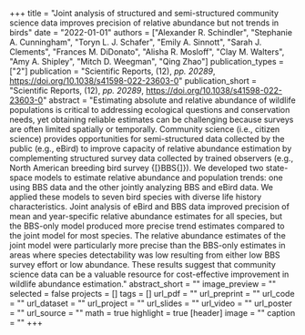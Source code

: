 +++
title = "Joint analysis of structured and semi-structured community science data improves precision of relative abundance but not trends in birds"
date = "2022-01-01"
authors = ["Alexander R. Schindler", "Stephanie A. Cunningham", "Toryn L. J. Schafer", "Emily A. Sinnott", "Sarah J. Clements", "Frances M. DiDonato", "Alisha R. Mosloff", "Clay M. Walters", "Amy A. Shipley", "Mitch D. Weegman", "Qing Zhao"]
publication_types = ["2"]
publication = "Scientific Reports, (12), _pp. 20289_, https://doi.org/10.1038/s41598-022-23603-0"
publication_short = "Scientific Reports, (12), _pp. 20289_, https://doi.org/10.1038/s41598-022-23603-0"
abstract = "Estimating absolute and relative abundance of wildlife populations is critical to addressing ecological questions and conservation needs, yet obtaining reliable estimates can be challenging because surveys are often limited spatially or temporally. Community science (i.e., citizen science) provides opportunities for semi-structured data collected by the public (e.g., eBird) to improve capacity of relative abundance estimation by complementing structured survey data collected by trained observers (e.g., North American breeding bird survey {$[$}BBS{$]$}). We developed two state-space models to estimate relative abundance and population trends: one using BBS data and the other jointly analyzing BBS and eBird data. We applied these models to seven bird species with diverse life history characteristics. Joint analysis of eBird and BBS data improved precision of mean and year-specific relative abundance estimates for all species, but the BBS-only model produced more precise trend estimates compared to the joint model for most species. The relative abundance estimates of the joint model were particularly more precise than the BBS-only estimates in areas where species detectability was low resulting from either low BBS survey effort or low abundance. These results suggest that community science data can be a valuable resource for cost-effective improvement in wildlife abundance estimation."
abstract_short = ""
image_preview = ""
selected = false
projects = []
tags = []
url_pdf = ""
url_preprint = ""
url_code = ""
url_dataset = ""
url_project = ""
url_slides = ""
url_video = ""
url_poster = ""
url_source = ""
math = true
highlight = true
[header]
image = ""
caption = ""
+++
